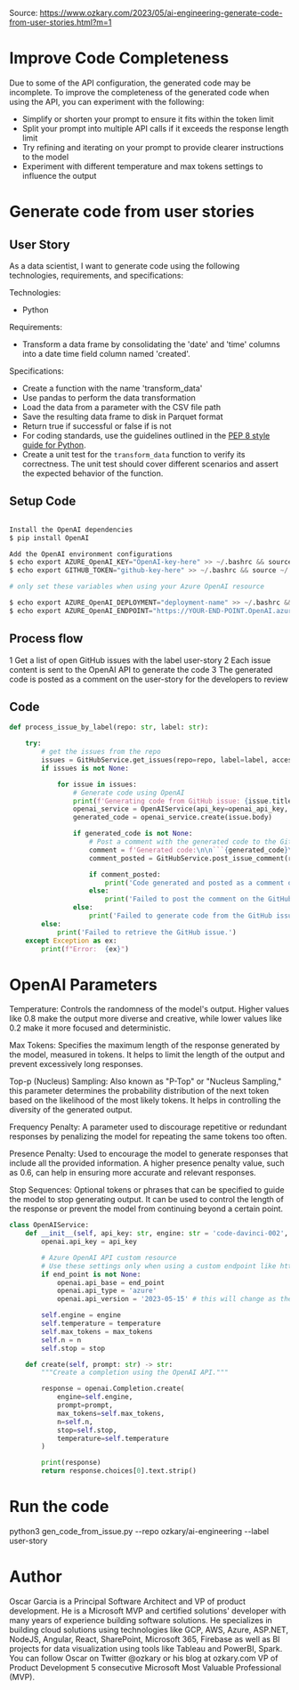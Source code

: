 
Source: 
https://www.ozkary.com/2023/05/ai-engineering-generate-code-from-user-stories.html?m=1

# Improve Code Completeness
Due to some of the API configuration, the generated code may be incomplete. To improve the completeness of the generated code when using the API, you can experiment with the following:

- Simplify or shorten your prompt to ensure it fits within the token limit
- Split your prompt into multiple API calls if it exceeds the response length limit
- Try refining and iterating on your prompt to provide clearer instructions to the model
- Experiment with different temperature and max tokens settings to influence the output


# Generate code from user stories

## User Story
As a data scientist, I want to generate code using the following technologies, requirements, and specifications:

Technologies: 
- Python

Requirements:
- Transform a data frame by consolidating the 'date' and 'time' columns into a date time field column named 'created'.

Specifications:
- Create a function with the name 'transform_data'
- Use pandas to perform the data transformation
- Load the data from a parameter with the CSV file path
- Save the resulting data frame to disk in Parquet format
- Return true if successful or false if is not
- For coding standards, use the guidelines outlined in the [PEP 8 style guide for Python](https://www.python.org/dev/peps/pep-0008/).
- Create a unit test for the `transform_data` function to verify its correctness. The unit test should cover different scenarios and assert the expected behavior of the function.


## Setup Code 

```python 

Install the OpenAI dependencies
$ pip install OpenAI

Add the OpenAI environment configurations
$ echo export AZURE_OpenAI_KEY="OpenAI-key-here" >> ~/.bashrc && source ~/.bashrc
$ echo export GITHUB_TOKEN="github-key-here" >> ~/.bashrc && source ~/.bashrc

# only set these variables when using your Azure OpenAI resource

$ echo export AZURE_OpenAI_DEPLOYMENT="deployment-name" >> ~/.bashrc && source ~/.bashrc
$ echo export AZURE_OpenAI_ENDPOINT="https://YOUR-END-POINT.OpenAI.azure.com/" >> ~/.bashrc && source ~/.bashrc
```

## Process flow 
1 Get a list of open GitHub issues with the label user-story
2 Each issue content is sent to the OpenAI API to generate the code
3 The generated code is posted as a comment on the user-story for the developers to review

## Code 

```python 
def process_issue_by_label(repo: str, label: str):

    try:    
        # get the issues from the repo
        issues = GitHubService.get_issues(repo=repo, label=label, access_token=github_token)
        if issues is not None:

            for issue in issues:                                
                # Generate code using OpenAI            
                print(f'Generating code from GitHub issue: {issue.title}')
                openai_service = OpenAIService(api_key=openai_api_key, engine=openai_api_deployment, end_point=openai_api_base)
                generated_code = openai_service.create(issue.body)

                if generated_code is not None:            
                    # Post a comment with the generated code to the GitHub issue
                    comment = f'Generated code:\n\n```{generated_code}\n```'                    
                    comment_posted = GitHubService.post_issue_comment(repo,  issue.id, comment, access_token=github_token)

                    if comment_posted:
                        print('Code generated and posted as a comment on the GitHub issue.')
                    else:
                        print('Failed to post the comment on the GitHub issue.')
                else:
                    print('Failed to generate code from the GitHub issue.')
        else:
            print('Failed to retrieve the GitHub issue.')
    except Exception as ex:
        print(f"Error:  {ex}")
```
# OpenAI Parameters 
Temperature: Controls the randomness of the model's output. Higher values like 0.8 make the output more diverse and creative, while lower values like 0.2 make it more focused and deterministic.

Max Tokens: Specifies the maximum length of the response generated by the model, measured in tokens. It helps to limit the length of the output and prevent excessively long responses.

Top-p (Nucleus) Sampling: Also known as "P-Top" or "Nucleus Sampling," this parameter determines the probability distribution of the next token based on the likelihood of the most likely tokens. It helps in controlling the diversity of the generated output.

Frequency Penalty: A parameter used to discourage repetitive or redundant responses by penalizing the model for repeating the same tokens too often.

Presence Penalty: Used to encourage the model to generate responses that include all the provided information. A higher presence penalty value, such as 0.6, can help in ensuring more accurate and relevant responses.

Stop Sequences: Optional tokens or phrases that can be specified to guide the model to stop generating output. It can be used to control the length of the response or prevent the model from continuing beyond a certain point.

```python 
class OpenAIService:
    def __init__(self, api_key: str, engine: str = 'code-davinci-002', end_point: str = None, temperature: float = 0.5, max_tokens: int = 350, n: int = 1, stop: str = None):
        openai.api_key = api_key

        # Azure OpenAI API custom resource
        # Use these settings only when using a custom endpoint like https://ozkary.openai.azure.com        
        if end_point is not None:
            openai.api_base = end_point                  
            openai.api_type = 'azure'
            openai.api_version = '2023-05-15' # this will change as the API evolves

        self.engine = engine
        self.temperature = temperature
        self.max_tokens = max_tokens
        self.n = n
        self.stop = stop

    def create(self, prompt: str) -> str:
        """Create a completion using the OpenAI API."""

        response = openai.Completion.create(
            engine=self.engine,
            prompt=prompt,
            max_tokens=self.max_tokens,
            n=self.n,
            stop=self.stop,
            temperature=self.temperature
        )

        print(response)       
        return response.choices[0].text.strip()
```
# Run the code 

python3 gen_code_from_issue.py --repo ozkary/ai-engineering --label user-story

# Author 
Oscar Garcia is a Principal Software Architect and VP of product development. He is a Microsoft MVP and certified solutions' developer with many years of experience building software solutions. He specializes in building cloud solutions using technologies like GCP, AWS, Azure, ASP.NET, NodeJS, Angular, React, SharePoint, Microsoft 365, Firebase as well as BI projects for data visualization using tools like Tableau and PowerBI, Spark. You can follow Oscar on Twitter @ozkary or his blog at ozkary.com VP of Product Development 5 consecutive Microsoft Most Valuable Professional (MVP).

